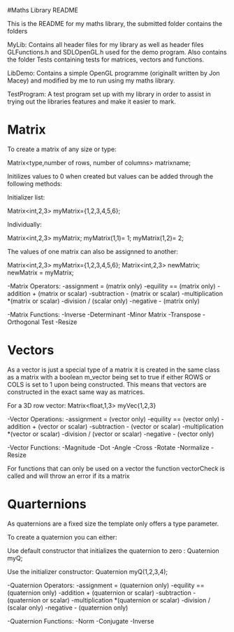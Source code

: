 #Maths Library README

This is the README for my maths library, the submitted folder contains the folders

MyLib: Contains all header files for my library as well as header files GLFunctions.h and SDLOpenGL.h used for the demo program.
       Also contains the folder Tests containing tests for matrices, vectors and functions.

LibDemo: Contains a simple OpenGL programme (originallt written by Jon Macey) and modified by me to run using my maths library.

TestProgram:  A test program set up with my library in order to assist in trying out the libraries features and make it easier to mark.


# Matrix

To create a matrix of any size or type:

Matrix<type,number of rows, number of columns> matrixname;

Initilizes values to 0 when created but values can be added through the following methods:

Initializer list:

Matrix<int,2,3> myMatrix={1,2,3,4,5,6};

Individually:

Matrix<int,2,3> myMatrix;
myMatrix(1,1)= 1;
myMatrix(1,2)= 2;

The values of one matrix can also be assignned to another:

Matrix<int,2,3> myMatrix={1,2,3,4,5,6};
Matrix<int,2,3> newMatrix;
newMatrix = myMatrix;

-Matrix Operators:
  -assignment = (matrix only)
  -equility == (matrix only)
  -addition + (matrix or scalar)
  -subtraction - (matrix or scalar)
  -multiplication *(matrix or scalar)
  -division / (scalar only)
  -negative - (matrix only)


-Matrix Functions:
  -Inverse
  -Determinant
  -Minor Matrix
  -Transpose
  -Orthogonal Test
  -Resize

# Vectors

As a vector is just a special type of a matrix it is created in the same class as a matrix with a boolean m_vector being set to true if
either ROWS or COLS is set to 1 upon being constructed. This means that vectors are constructed in the exact same way as matrices.

For a 3D row vector:
Matrix<float,1,3> myVec{1,2,3}

-Vector Operations:
 -assignment = (vector only)
 -equility == (vector only)
 -addition + (vector or scalar)
 -subtraction - (vector or scalar)
 -multiplication *(vector or scalar)
 -division / (vector or scalar)
 -negative - (vector only)

-Vector Functions:
  -Magnitude
  -Dot
  -Angle
  -Cross
  -Rotate
  -Normalize
  -Resize

For functions that can only be used on a vector the function vectorCheck is called and will throw an error if its a matrix

# Quarternions
As quaternions are a fixed size the template only offers a type parameter.

To create a quaternion you can either:

Use default constructor that initializes the quaternion to zero : Quaternion<T> myQ;

Use the initializer constructor: Quaternion<T> myQ(1,2,3,4);

-Quaternion Operators:
  -assignment = (quaternion only)
  -equility == (quaternion only)
  -addition + (quaternion or scalar)
  -subtraction - (quaternion or scalar)
  -multiplication *(quaternion or scalar)
  -division / (scalar only)
  -negative - (quaternion only)

-Quaternion Functions:
  -Norm
  -Conjugate
  -Inverse
